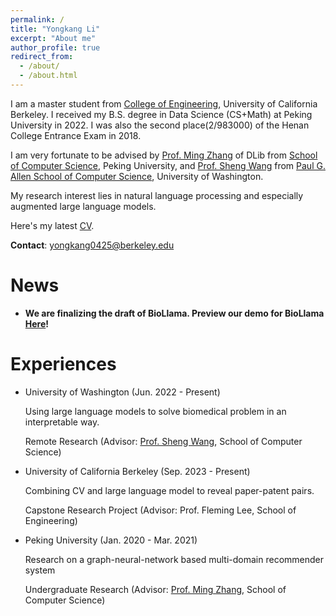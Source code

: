 ```yaml
---
permalink: /
title: "Yongkang Li"
excerpt: "About me"
author_profile: true
redirect_from: 
  - /about/
  - /about.html
---
```


I am a master student from [College of Engineering](https://engineering.berkeley.edu/), University of California Berkeley. I received my B.S. degree in Data Science (CS+Math) at Peking University in 2022. I was also the second place(2/983000) of the Henan College Entrance Exam in 2018.

I am very fortunate to be advised by [Prof. Ming Zhang](http://net.pku.edu.cn/dlib/mzhang/) of DLib from [School of Computer Science](https://cs.pku.edu.cn/), Peking University, and [Prof. Sheng Wang](https://homes.cs.washington.edu/~swang/) from [Paul G. Allen School of Computer Science](https://www.cs.washington.edu/), University of Washington.

My research interest lies in natural language processing and especially augmented large language models.

Here's my latest [CV](../assets/YongkangCV.pdf).

**Contact**: yongkang0425@berkeley.edu 

# News
* **We are finalizing the draft of BioLlama. Preview our demo for BioLlama [Here](https://huggingface.co/spaces/TorpilleAlpha/TorpilleAlpha-scanpy-llama)!**

# Experiences

* University of Washington (Jun. 2022 - Present)

  Using large language models to solve biomedical problem in an interpretable way.

  Remote Research (Advisor:  [Prof. Sheng Wang](https://homes.cs.washington.edu/~swang/), School of Computer Science)


* University of California Berkeley (Sep. 2023 - Present)

  Combining CV and large language model to reveal paper-patent pairs.
  
  Capstone Research Project (Advisor: Prof. Fleming Lee, School of Engineering)


* Peking University (Jan. 2020 - Mar. 2021)
  
  Research on a graph-neural-network based multi-domain recommender system

  Undergraduate Research (Advisor:  [Prof. Ming Zhang](http://net.pku.edu.cn/dlib/mzhang/), School of Computer Science)


<br> 
<br> 
